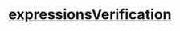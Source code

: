 # [expressionsVerification](https://app.codesignal.com/arcade/db/would-you-like-the-second-meal/TfCxoCqHXShx7Hhzt/)
